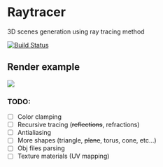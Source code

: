 # Raytracer
3D scenes generation using ray tracing method

[![Build Status](https://travis-ci.org/radx64/raytracer.svg)](https://travis-ci.org/radx64/raytracer)


## Render example ##
![](https://raw.githubusercontent.com/radx64/raytracer/master/render.png)


### TODO:
* [ ] Color clamping
* [ ] Recursive tracing (~~reflections~~, refractions)
* [ ] Antialiasing 
* [ ] More shapes (triangle, ~~plane~~, torus, cone, etc...)
* [ ] Obj files parsing
* [ ] Texture materials (UV mapping)